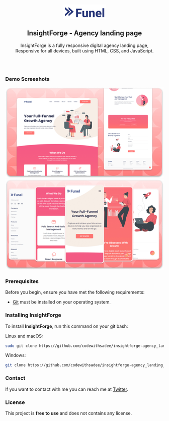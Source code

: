 <div align="center">
  <br />
  <br />
  
  <img src="./readme-images/project-logo.png" />

  <h2 align="center">InsightForge - Agency landing page</h2>

  InsightForge is a fully responsive digital agency landing page, <br />Responsive for all devices, built using HTML, CSS, and JavaScript.

</div>

<br />
<br />

### Demo Screeshots

![InsightForge Desktop Demo](./readme-images/desktop.png "Desktop Demo")
![InsightForge Mobile Demo](./readme-images/mobile.png "Mobile Demo")

### Prerequisites

Before you begin, ensure you have met the following requirements:

* [Git](https://git-scm.com/downloads "Download Git") must be installed on your operating system.

### Installing InsightForge

To install **InsightForge**, run this command on your git bash:

Linux and macOS:

```bash
sudo git clone https://github.com/codewithsadee/insightforge-agency_landing_page.git
```

Windows:

```bash
git clone https://github.com/codewithsadee/insightforge-agency_landing_page.git
```

### Contact

If you want to contact with me you can reach me at [Twitter](https://www.twitter.com/codewithsadee).

### License

This project is **free to use** and does not contains any license.
